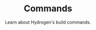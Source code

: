 ---
eleventyNavigation:
  key: Commands
  parent: Setup
layout: installation.njk
key: commands
title: Commands
subtitle: Learn about Hydrogen's build commands.
sections:
  - title: 
      text: Initialization
      id: init
    content: 
      - copy: 
          - You might have been introduced to this command on the <a href="/en/docs/setup/installation" title="Learn about installing Hydrogen on your project.">installation page</a>, but let's dive into what the initialization script does for you in detail. You'll only ever need to run this script once when you first install Hydrogen on your project.
          - When run, it will prompt you to enter both an input and output directory. The input directory is where Hydrogen will look for your markup to scan. While you're only prompted for a single directory at first, you can add as many directories to this array as you want after Hydrogen has been initialized. The output directory is where Hydrogen will put its final CSS file, and any variable files you've requested. If you've <a href="/en/docs/setup/configuration#debugging" title="Learn about enabling debug mode to help solve compiling errors.">enabled debugging</a>, this directory will also be where Hydrogen places its log files.
          - The initialization script then creates a <code>hydrogen.config.json</code> file in the directory you've run the script. This file contains <a href="/en/docs/setup/configuration" title="Learn about configuring Hydrogen to meet your needs.">everything you'll need to configure Hydrogen</a>, and includes helpful defaults you can start with.
        code:
          type: command
          content: 
            - npx h2-init
  - title:
      text: Building Hydrogen
      id: build
    content: 
      - copy: 
          - "The build script is what you'll use most when developing with Hydrogen. When executed, it runs the following to build your CSS:"
        list:
          - Check to see if your configuration file is missing anything
          - Create CSS/Sass variable files for you if you've configured them
          - Scrape your markup for Hydrogen attributes
          - Assemble custom CSS based on the attributes you've used
          - Run the resulting CSS through <a href="https://github.com/postcss/autoprefixer" title="Learn about Autoprefixer and its helpful additions for maintaining browser support." target="_blank" rel="noreferrer">Autoprefixer</a> and a very <a href="https://github.com/cssnano/cssnano" title="Learn about how Hydrogen uses PostCSS and CSSnano to minify its output." target="_blank" rel="noreferrer">light minification</a>
          - Create the final Hydrogen file
      - copy:
          - The build script will also log any potential errors, typos, or warnings it finds to your console, so keep an eye out for them. If you need more robust debugging, you can <a href="/en/docs/setup/configuration#debugging" title="Learn about enabling debug mode to help solve compiling errors.">enable log files in your configuration file using the debug setting</a>.
        code:
          type: command
          content: 
            - npx h2-build
  - title:
      text: Watching for changes
      id: watch
    content: 
      - copy: 
          - The watch command will automatically watch the directories you've defined in your input configuration for changes. When it detects a change, it will rerun Hydrogen's build script for you on the fly, so that changes are automatically compiled as you work.
        code:
          type: command
          content: 
            - npx h2-watch
steps:
  previous:
    title: "Learn about installing Hydrogen onto your project using Node and NPM."
    label: "Installing Hydrogen"
    link: "/en/docs/setup/installation"
  next: 
    title: "Learn about what options are available to your when configuring Hydrogen's output."
    label: "Configuring Hydrogen"
    link: "/en/docs/setup/configuration"
---